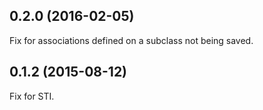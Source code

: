 ## 0.2.0 (2016-02-05)

Fix for associations defined on a subclass not being saved.

## 0.1.2 (2015-08-12)

Fix for STI.
